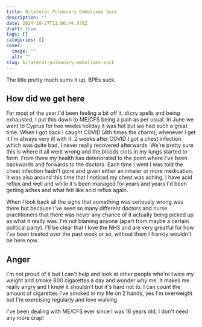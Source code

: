 ```yaml
---
title: Bilateral Pulmonary Embolisms Suck
description: ""
date: 2024-10-27T11:06:44.976Z
draft: true
tags: []
categories: []
cover:
  image: ""
  alt: ""
slug: bilateral-pulmonary-embolisms-suck
---
```


The title pretty much sums it up, BPEs suck.

## How did we get here

For most of the year I'd been feeling a bit off it, dizzy spells and being exhausted, I put this down to ME/CFS being a pain as per usual. In June we went to Cyprus for two weeks holiday it was hot but we had such a great time. When I got back I caught COVID (4th times the charm), whenever I get it I'm always very ill with it. 2 weeks after COVID I got a chest infection which was quite bad, I never really recovered afterwards. We're pretty sure this is where it all went wrong and the bloods clots in my lungs started to form. From there my health has deteriorated to the point where I've been backwards and forwards to the doctors. Each time I went I was told the chest infection hadn't gone and given either an inhaler or more medication. It was also around this time that I noticed my chest was aching, I have acid reflux and well and while it's been managed for years and years I'd been getting aches and what felt like acid reflux again. 

When I look back all the signs that something was seriously wrong was there but because I've seen so many different doctors and nurse practitioners that there was never any chance of it actually being picked up as what it really was. I'm not blaming anyone (apart from maybe a certain political party). I'll be clear that I love the NHS and are very greatful for how I've been treated over the past week or so, without them I frankly wouldn't be here now.

## Anger

I'm not proud of it but I can't help and look at other people who're twice my weight and smoke 800 cigarettes a day and wonder why me. It makes me really angry and I know it shouldn't but it's hard not to. I can count the amount of cigarettes I've smoked in my life on 2 hands, yes I'm overweight but I'm exercising regularly and love walking.

I've been dealing with ME/CFS ever since I was 16 years old, I don't need any more crap!

